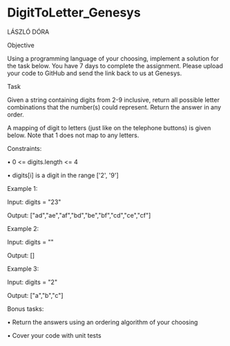 # DigitToLetter_Genesys

LÁSZLÓ DÓRA

Objective

Using a programming language of your choosing, implement a solution for the task below. You
have 7 days to complete the assignment. Please upload your code to GitHub and send the link
back to us at Genesys.

Task

Given a string containing digits from 2-9 inclusive, return all possible letter combinations that the
number(s) could represent. Return the answer in any order.

A mapping of digit to letters (just like on the telephone buttons) is given below.
Note that 1 does not map to any letters.

Constraints:

• 0 <= digits.length <= 4

• digits[i] is a digit in the range ['2', '9']

Example 1:

Input: digits = "23"

Output: ["ad","ae","af","bd","be","bf","cd","ce","cf"]

Example 2:

Input: digits = ""

Output: []

Example 3:

Input: digits = "2"

Output: ["a","b","c"]

Bonus tasks:

• Return the answers using an ordering algorithm of your choosing

• Cover your code with unit tests